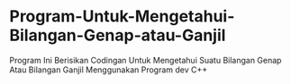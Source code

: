 # Program-Untuk-Mengetahui-Bilangan-Genap-atau-Ganjil
Program Ini Berisikan Codingan Untuk Mengetahui Suatu Bilangan Genap Atau Bilangan Ganjil
Menggunakan Program dev C++
